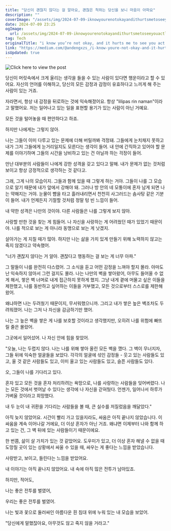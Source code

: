 ```yaml
---
title: "당신이 괜찮지 않다는 걸 알아요, 괜찮은 척하는 당신을 보니 마음이 아파요"
description: ""
coverImage: "/assets/img/2024-07-09-iknowyourenotokayandithurtsmetoseeyouactlikeyouare_0.png"
date: 2024-07-09 23:25
ogImage:
  url: /assets/img/2024-07-09-iknowyourenotokayandithurtsmetoseeyouactlikeyouare_0.png
tag: Tech
originalTitle: "i know you’re not okay, and it hurts me to see you act like you are"
link: "https://medium.com/@andengxzs_/i-know-youre-not-okay-and-it-hurts-me-to-see-you-act-like-you-are-38080c9b9e77"
isUpdated: true
---
```


![Click here to view the post](/assets/img/2024-07-09-iknowyourenotokayandithurtsmetoseeyouactlikeyouare_0.png)

당신이 머릿속에서 크게 울리는 생각을 들을 수 있는 사람이 있다면 행운이라고 할 수 있어요. 자신의 언어를 이해하고, 당신의 모든 감정과 감정이 유효하다고 느끼게 해 주는 사람이 있는 거죠.

자라면서, 항상 내 감정을 뒤로하는 것에 익숙해졌어요. 항상 "lilipas rin naman"이라고 말했어요. 저는 일어나고 있는 일을 표현할 용기가 있는 사람이 아닌 거예요.

모든 것을 털어놓을 때 편안하다고 하죠.

<!-- cozy-coder - 수평 -->

<ins class="adsbygoogle"
     style="display:block"
     data-ad-client="ca-pub-4877378276818686"
     data-ad-slot="1107185301"
     data-ad-format="auto"
     data-full-width-responsive="true"></ins>

<script>
     (adsbygoogle = window.adsbygoogle || []).push({});
</script>

하지만 나에게는 그렇지 않아.

나는 그들이 이미 다루고 있는 문제에 더해 버릴까봐 걱정돼. 그들에게 눈치채지 못하고 내가 그저 그들에게 눈거리일지도 모른다는 생각이 들어. 내 안에 간직하고 있어야 할 문제를 이야기하며 그들의 시간을 낭비하고 있는 건 아닐까 하는 걱정이 들어.

만난 대부분의 사람들이 나에게 강한 성격을 갖고 있다고 말해. 내가 문제가 없는 것처럼 보이고 항상 긍정적으로 생각하는 것 같다고.

그래, 그게 나의 모습이지. 그들과 함께 있을 때 그렇게 하는 거야. 그들이 나를 그 모습으로 알기 때문에 내가 앞에서 강해야 돼. 그러나 방 안의 네 모퉁이에 혼자 남게 되면 나는 약해지는 거야. 눈물이 뺨을 타고 흘러내리면서 천천히 사그러드는 솜사탕 같은 기분이 들어. 내가 언제든지 기절할 것처럼 정말 텅 빈 느낌이 들어.

<!-- cozy-coder - 수평 -->

<ins class="adsbygoogle"
     style="display:block"
     data-ad-client="ca-pub-4877378276818686"
     data-ad-slot="1107185301"
     data-ad-format="auto"
     data-full-width-responsive="true"></ins>

<script>
     (adsbygoogle = window.adsbygoogle || []).push({});
</script>

내 약한 성격은 나만의 것이야. 다른 사람들은 나를 그렇게 보지 않아.

사랑할 만한 것을 찾는 게 힘들어. 나 자신을 사랑하는 게 어려웠던 때가 있었기 때문이야. 나를 적으로 보는 게 아니라 동맹으로 보는 게 낫겠지.

살아가는 게 지칠 때가 많아. 하지만 나는 삶을 가치 있게 만들기 위해 노력하지 않고는 죽지 않겠다고 약속했어.

"너가 괜찮지 않다는 거 알아. 괜찮다고 행동하는 걸 보는 게 너무 아파."

<!-- cozy-coder - 수평 -->

<ins class="adsbygoogle"
     style="display:block"
     data-ad-client="ca-pub-4877378276818686"
     data-ad-slot="1107185301"
     data-ad-format="auto"
     data-full-width-responsive="true"></ins>

<script>
     (adsbygoogle = window.adsbygoogle || []).push({});
</script>

그 말들이 나를 완전히 다스렸어. 그 소식을 듣고 어떤 감정을 느껴야 할지 몰라. 아마도 난 익숙하지 않아서 그런 걸지도 몰라. 나는 나만의 벽을 쌓아왔어, 아무도 들어올 수 없게 해서, 쌓은 벽 너머로 내게 접근하지 못하게 했지. 그냥 내게 곁에 머물고 싶은 이들을 제한했고, 나를 동반하고 싶어하는 이들을 거부했고, 모든 것으로부터 스스로를 제한해왔어.

왜냐하면 나는 두려웠기 때문이지, 무서워했으니까. 그리고 내가 쌓은 높은 벽조차도 두려워졌어. 나는 그저 나 자신을 감금하기만 했어.

나는 그 높은 벽을 쌓은 게 나를 보호할 것이라고 생각했지만, 오히려 나를 위험에 빠뜨릴 줄은 몰랐어.

그곳에서 일어섰어. 나 자신 안에 힘을 찾았어.

<!-- cozy-coder - 수평 -->

<ins class="adsbygoogle"
     style="display:block"
     data-ad-client="ca-pub-4877378276818686"
     data-ad-slot="1107185301"
     data-ad-format="auto"
     data-full-width-responsive="true"></ins>

<script>
     (adsbygoogle = window.adsbygoogle || []).push({});
</script>

"오늘, 나는 두렵지 않다. 나는 나를 위해 쌓아 올린 모든 벽을 깼다. 그 벽이 무너지자, 그들 뒤에 익숙한 얼굴들을 보았다. 각각의 얼굴에 섞인 감정들 - 웃고 있는 사람들도 있고, 울 것 같은 사람들도 있고, 이미 울고 있는 사람들도 있고, 슬픈 사람들도 있다.

오, 그들이 나를 기다리고 있다.

혼자 있고 모든 것을 혼자 처리하려는 욕망으로, 나를 사랑하는 사람들을 잊어버렸다. 나는 모든 것에서 벗어날 수 있다는 생각에 나 자신을 갇혀뒀다. 언젠가, 일어나서 하루가 가벼울 것이라고 희망했다.

내 두 눈이 내 귀환을 기다리는 사람들을 볼 때, 큰 실수를 저질렀음을 깨달았다."

<!-- cozy-coder - 수평 -->

<ins class="adsbygoogle"
     style="display:block"
     data-ad-client="ca-pub-4877378276818686"
     data-ad-slot="1107185301"
     data-ad-format="auto"
     data-full-width-responsive="true"></ins>

<script>
     (adsbygoogle = window.adsbygoogle || []).push({});
</script>

아직 늦지 않았어요. 시간이 빨리 가고 있을지라도, 싸움은 아직 끝나지 않았습니다. 이 싸움을 계속 이어나갈 거에요, 더 이상 혼자가 아닌 거죠. 왜냐면 이제부터 나와 함께 하고 있는 건, 그 벽 뒤에 있는 사람들이기 때문이에요.

한 번쯤, 삶이 살 가치가 있는 것 같았어요. 도우미가 있고, 더 이상 혼자 해낼 수 없을 때 도망칠 곳이 있는 상황에서 싸울 수 있을 때, 싸우는 게 좋다는 느낌을 받았습니다.

사랑받고, 보이고, 들린다는 느낌을 받았어요.

내 이야기는 아직 끝나지 않았어요. 내 속에 아직 많은 전투가 남아있죠.

<!-- cozy-coder - 수평 -->

<ins class="adsbygoogle"
     style="display:block"
     data-ad-client="ca-pub-4877378276818686"
     data-ad-slot="1107185301"
     data-ad-format="auto"
     data-full-width-responsive="true"></ins>

<script>
     (adsbygoogle = window.adsbygoogle || []).push({});
</script>

하지만, 적어도,

나는 좋은 전투를 벌였어,

우리는 좋은 전투를 벌였어.

나는 빛과 꽃으로 둘러싸인 아름다운 흰 침대 위에 누워 있는 내 모습을 보았어.

<!-- cozy-coder - 수평 -->

<ins class="adsbygoogle"
     style="display:block"
     data-ad-client="ca-pub-4877378276818686"
     data-ad-slot="1107185301"
     data-ad-format="auto"
     data-full-width-responsive="true"></ins>

<script>
     (adsbygoogle = window.adsbygoogle || []).push({});
</script>

"당신에게 말했잖아요, 아무것도 않고 죽지 않을 거라고."
